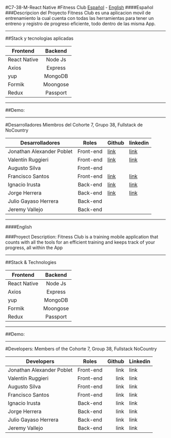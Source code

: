 #C7-38-M-React Native
#Fitness Club
[Español](#ES) - [English](#EN)
####Español
<a name="ES"></a>
###Descripcion del Proyecto
Fitness Club es una aplicacion movil de entrenamiento la cual cuenta con todas las herramientas para tener un entreno y registro de progreso eficiente, todo dentro de las misma App.
******
##Stack y tecnologias aplicadas

| Frontend      | Backend           
| ------------- |:-------------:
| React Native     | Node Js
| Axios     | Express     
| yup | MongoDB
| Formik | Moongose
| Redux | Passport         

--------
##Demo:
  
------

#Desarrolladores
Miembros del Cohorte 7, Grupo 38, Fullstack de NoCountry

| Desarrolladores | Roles| Github  | linkedin |
| ------------- |:-------------:| -----|------- |
| Jonathan Alexander Poblet| Front-end   |[link](https://github.com/jonathanpoblet?tab=repositories)|[link](https://www.linkedin.com/in/jonathan-poblet-0893a623a/) |
|Valentín Ruggieri |Front-end    | [link](https://github.com/valen-ruggieri) |[link](https://www.linkedin.com/in/valentinruggieri/)|
| Augusto Silva | Front-end |   | |
| Francisco Santos | Front-end     |  [link](https://github.com/FranciscoSantos01) | [link](https://www.linkedin.com/in/francisco-santos-a6973a1ab/)|
| Ignacio Irusta | Back-end   |  [link](https://github.com/Ignacio-Irusta) | [link](https://www.linkedin.com/in/ignacio-irusta-07b90821b/)|
|  Jorge Herrera | Back-end   |  [link](https://github.com/Jorgeheag) | [link](https://www.linkedin.com/in/jorge-herrera-88780314a)|
| Julio Gayaso Herrera | Back-end     |   | |
| Jeremy Vallejo | Back-end     |   | |

------
<a name="EN"></a>
####English

###Proyect Description:
Fitness Club is a training mobile application that counts with all the tools for an efficient  training and keeps track of your progress, all within the App
******
##Stack & Technologies

| Frontend      | Backend           
| ------------- |:-------------:
| React Native     | Node Js
| Axios     | Express     
| yup | MongoDB
| Formik | Moongose
| Redux | Passport         

--------
##Demo:

------
<a name="ES"></a>
#Developers:
Members of the Cohorte 7, Group 38, Fullstack  NoCountry

| Developers | Roles| Github  | Linkedin |
| ------------- |:-------------:| -----:|:------- |
| Jonathan Alexander Poblet| Front-end   | link | link |
|Valentín Ruggieri |Front-end    | link |link|
| Augusto Silva | Front-end     |  link | link|
| Francisco Santos | Front-end     |  link | link|
| Ignacio Irusta | Back-end   |  link | link|
|  Jorge Herrera | Back-end   |  link | link|
| Julio Gayaso Herrera | Back-end     |  link | link|
| Jeremy Vallejo | Back-end     |  link | link|